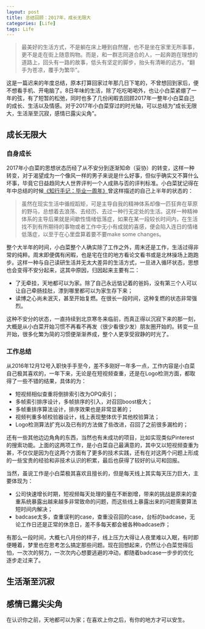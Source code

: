```yaml
---
layout: post
title: 总结回顾：2017年，成长无限大
categories: [Life]
tags: Life
---
```


> 最美好的生活方式，不是躺在床上睡到自然醒，也不是坐在家里无所事事，更不是走在街上随意购物。而是，和一群志同道合的人，一起奔跑在理想的道路上，回头有一路的故事，低头有坚定的脚步，抬头有清晰的远方。“翻手为苍凉，覆手为繁华”。

这是一篇迟来的年度总结，原本打算回家过年那几日下笔的，不曾想回到家后，便不想看手机、开电脑了。8日年味的生活，除了吃吃喝喝外，也让小白菜紧绷了一年的弦，有了短暂的松弛，同时也多了几份闲暇去回顾2017年一整年小白菜自己的成长、生活以及情感。对于2017年小白菜穿过的时光轴，可以总结为“成长无限大，生活渐至沉寂，感情已露尖尖角”。

## 成长无限大

### 自身成长

2017年小白菜的思想状态历经了从不安分到逐渐知命（妥协）的转变，这样一种转变，对于渴望成为一个像风一样的男子来说是什么好事，但似乎确实又不算什么坏事，毕竟它日益趋同大人世界评判一个人成熟与否的评判标准。小白菜犹记得在年中总结的时候[《知行手记：毕业一周年》](http://ebxeax.name/blog/graduate-after-one-year.html)曾这样描述的自己上半年的状态的：

> 虽然在现实生活中循规蹈矩，可是主导自我的精神体系却像一匹狂奔在草原的野马，总想着去浪荡、去经历、去过一种行无定处的生活。这样一种精神体系的主导后果就是间歇性情绪低落症，如果在某一段较长时间内，在生活找不到有所期待的事物或者工作中无小有成就的喜感，便会陷入连日的情绪低落症，以至于在心里盘算着要不要make some changes。

整个大半年的时间，小白菜整个人确实除了工作之外，周末还是工作，生活过得非常的纯粹。周末即便偶有闲暇，也是宅在住的地方看论文看书或是北林操场上跑跑步。这样一种与自己读研生活并无太大差异的生活方式，一旦进入循环状态，思想也会变得不安分起来，这其中原因，归因起来主要有二：

- 了无牵挂，天地都可以为家。除了自己永远惦记着的爸妈，没有第三个人可以让自己牵肠挂肚，漂到哪里都可以为家生存下来；
- 读博之心尚未泯灭，甚至开始复燃。在很长一段时间，这种复燃的状态非常强烈。

这种不安分的状态，一直持续到北京寒冬来临前，而真正得以沉寂下来的那一刻，大概是从小白菜开始习惯不再看不再发（很少看很少发）朋友圈开始的。转变一旦开始，很多化繁为简的习惯便渐渐养成，整个人更享受寂静的时光了。

### 工作总结

从2016年12月12号入职快手手至今，差不多刚好一年多一点，工作内容是小白菜自己极其喜欢的，一年下来，无论是在短视频查重，还是在Logo检测方面，都取得了一些不错的结果，具体的为：

- 短视频相似查重将倒排索引改为OPQ索引；
- 多帧索引排序设计，多帧排序的引入，对召回boost极大；
- 多帧重排序算法设计，排序效果也是非常显著的；
- 视频判重多帧校验器设计，线上表现整体优于其他校验算法；
- Logo检测算法扩充以及已有的方法做了些改进，召回了之前很多漏检的；

还有一些其他边边角角的东西，当然也有未成功的项目，比如实现类似Pinterest的搜索功能。上面的这两项工作，是小白菜自己最满意的，其中又以短视频查重为甚，不仅仅是因为在这两个方面有了更多的技术实践，还有在对这两个问题上形成的一些宝贵的经验和非技术认识的积累，最后也获得了较好的认可和回报。

当然，虽说工作是小白菜极其喜欢且擅长的，但是每天线上其实每天压力巨大，主要体现为：

- 公司快速增长时期，短视频每天处理的量在不断剧增，带来的挑战是原来的查重系统暴露出越来越多非常致命的问题，而这些线上暴露出来的问题需要算法短时间内解决；
- badcase太多，查重误判的case，查重没召回的case，台标的badcase，无论工作日还是正常的休息日，差不多每天都会被各种badcase炸；

有那么一段时间，大概七八月份的样子，线上压力大得让人夜里难以入眠，有时即便睡着，梦里也在思考怎么搞定那些问题。现在回想起来，仍然让小白菜觉得后怕，一次次的努力，一次次内心想要逃避的冲动，都随着badcase一步步的优化逐步走过来了。

## 生活渐至沉寂


## 感情已露尖尖角

在认识你之前，天地都可以为家；在喜欢上你之后，有你的地方才可以安生。